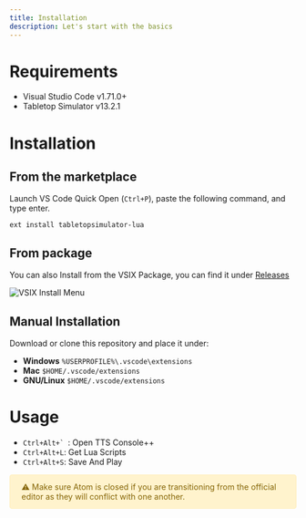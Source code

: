 ```yaml
---
title: Installation
description: Let's start with the basics
---
```



# Requirements

- Visual Studio Code v1.71.0+
- Tabletop Simulator v13.2.1

# Installation

## From the marketplace

Launch VS Code Quick Open (`Ctrl+P`), paste the following command, and type enter.

`ext install tabletopsimulator-lua`

## From package

You can also Install from the VSIX Package, you can find it under [Releases](https://github.com/rolandostar/tabletopsimulator-lua-vscode/releases/latest)

![VSIX Install Menu](https://raw.githubusercontent.com/rolandostar/tabletopsimulator-lua-vscode/main/media/docs/vsix.png)

## Manual Installation

Download or clone this repository and place it under:

- **Windows** `%USERPROFILE%\.vscode\extensions`
- **Mac** `$HOME/.vscode/extensions`
- **GNU/Linux** `$HOME/.vscode/extensions`

# Usage

- ``Ctrl+Alt+` ``: Open TTS Console++
- `Ctrl+Alt+L`: Get Lua Scripts
- `Ctrl+Alt+S`: Save And Play

<div style="color: #856404; background-color: #fff3cd; border: 1px solid #ffeeba; padding: .75rem 1.25rem; border-radius: 0.25rem">
⚠️ Make sure Atom is closed if you are transitioning from the official editor as they will conflict with one another.
</div>

